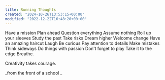 ```yaml
---
title: Running Thoughts
created: "2024-10-26T13:53:15+00:00"
modified: "2022-12-22T16:48:20+00:00"
---
```

 

Have a mission
Plan ahead
Question everything
Assume nothing
Roll up your sleeves
Study the past
Take risks
Dream higher
Welcome change
Have an amazing haircut
Laugh
Be curious
Pay attention to details
Make mistakes
Think sideways
Do things with passion 
Don't forget to play
Take it to the edge
Breathe.

Creativity takes courage.

_from the front of a school _